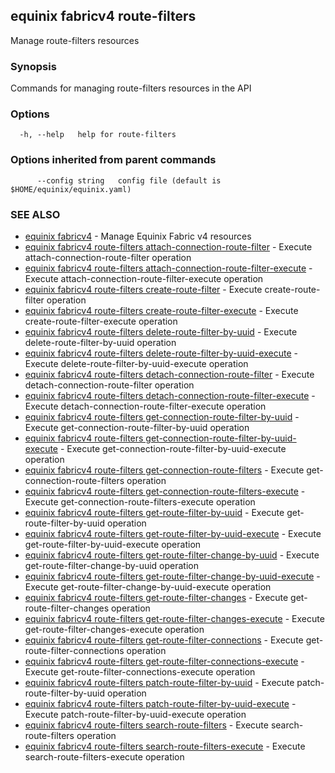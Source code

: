 ## equinix fabricv4 route-filters

Manage route-filters resources

### Synopsis

Commands for managing route-filters resources in the API

### Options

```
  -h, --help   help for route-filters
```

### Options inherited from parent commands

```
      --config string   config file (default is $HOME/equinix/equinix.yaml)
```

### SEE ALSO

* [equinix fabricv4](equinix_fabricv4.md)	 - Manage Equinix Fabric v4 resources
* [equinix fabricv4 route-filters attach-connection-route-filter](equinix_fabricv4_route-filters_attach-connection-route-filter.md)	 - Execute attach-connection-route-filter operation
* [equinix fabricv4 route-filters attach-connection-route-filter-execute](equinix_fabricv4_route-filters_attach-connection-route-filter-execute.md)	 - Execute attach-connection-route-filter-execute operation
* [equinix fabricv4 route-filters create-route-filter](equinix_fabricv4_route-filters_create-route-filter.md)	 - Execute create-route-filter operation
* [equinix fabricv4 route-filters create-route-filter-execute](equinix_fabricv4_route-filters_create-route-filter-execute.md)	 - Execute create-route-filter-execute operation
* [equinix fabricv4 route-filters delete-route-filter-by-uuid](equinix_fabricv4_route-filters_delete-route-filter-by-uuid.md)	 - Execute delete-route-filter-by-uuid operation
* [equinix fabricv4 route-filters delete-route-filter-by-uuid-execute](equinix_fabricv4_route-filters_delete-route-filter-by-uuid-execute.md)	 - Execute delete-route-filter-by-uuid-execute operation
* [equinix fabricv4 route-filters detach-connection-route-filter](equinix_fabricv4_route-filters_detach-connection-route-filter.md)	 - Execute detach-connection-route-filter operation
* [equinix fabricv4 route-filters detach-connection-route-filter-execute](equinix_fabricv4_route-filters_detach-connection-route-filter-execute.md)	 - Execute detach-connection-route-filter-execute operation
* [equinix fabricv4 route-filters get-connection-route-filter-by-uuid](equinix_fabricv4_route-filters_get-connection-route-filter-by-uuid.md)	 - Execute get-connection-route-filter-by-uuid operation
* [equinix fabricv4 route-filters get-connection-route-filter-by-uuid-execute](equinix_fabricv4_route-filters_get-connection-route-filter-by-uuid-execute.md)	 - Execute get-connection-route-filter-by-uuid-execute operation
* [equinix fabricv4 route-filters get-connection-route-filters](equinix_fabricv4_route-filters_get-connection-route-filters.md)	 - Execute get-connection-route-filters operation
* [equinix fabricv4 route-filters get-connection-route-filters-execute](equinix_fabricv4_route-filters_get-connection-route-filters-execute.md)	 - Execute get-connection-route-filters-execute operation
* [equinix fabricv4 route-filters get-route-filter-by-uuid](equinix_fabricv4_route-filters_get-route-filter-by-uuid.md)	 - Execute get-route-filter-by-uuid operation
* [equinix fabricv4 route-filters get-route-filter-by-uuid-execute](equinix_fabricv4_route-filters_get-route-filter-by-uuid-execute.md)	 - Execute get-route-filter-by-uuid-execute operation
* [equinix fabricv4 route-filters get-route-filter-change-by-uuid](equinix_fabricv4_route-filters_get-route-filter-change-by-uuid.md)	 - Execute get-route-filter-change-by-uuid operation
* [equinix fabricv4 route-filters get-route-filter-change-by-uuid-execute](equinix_fabricv4_route-filters_get-route-filter-change-by-uuid-execute.md)	 - Execute get-route-filter-change-by-uuid-execute operation
* [equinix fabricv4 route-filters get-route-filter-changes](equinix_fabricv4_route-filters_get-route-filter-changes.md)	 - Execute get-route-filter-changes operation
* [equinix fabricv4 route-filters get-route-filter-changes-execute](equinix_fabricv4_route-filters_get-route-filter-changes-execute.md)	 - Execute get-route-filter-changes-execute operation
* [equinix fabricv4 route-filters get-route-filter-connections](equinix_fabricv4_route-filters_get-route-filter-connections.md)	 - Execute get-route-filter-connections operation
* [equinix fabricv4 route-filters get-route-filter-connections-execute](equinix_fabricv4_route-filters_get-route-filter-connections-execute.md)	 - Execute get-route-filter-connections-execute operation
* [equinix fabricv4 route-filters patch-route-filter-by-uuid](equinix_fabricv4_route-filters_patch-route-filter-by-uuid.md)	 - Execute patch-route-filter-by-uuid operation
* [equinix fabricv4 route-filters patch-route-filter-by-uuid-execute](equinix_fabricv4_route-filters_patch-route-filter-by-uuid-execute.md)	 - Execute patch-route-filter-by-uuid-execute operation
* [equinix fabricv4 route-filters search-route-filters](equinix_fabricv4_route-filters_search-route-filters.md)	 - Execute search-route-filters operation
* [equinix fabricv4 route-filters search-route-filters-execute](equinix_fabricv4_route-filters_search-route-filters-execute.md)	 - Execute search-route-filters-execute operation

